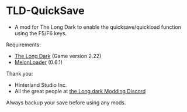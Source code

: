 # TLD-QuickSave

- A mod for The Long Dark to enable the quicksave/quickload function using the F5/F6 keys.

Requirements:
- [The Long Dark](https://www.thelongdark.com/) (Game version 2.22)
- [MelonLoader](https://github.com/LavaGang/MelonLoader/) (0.6.1)

Thank you:

- Hinterland Studio Inc.
- All the great people at [the Long dark Modding Discord](https://discord.com/channels/322211727192358914/371713326725726209)

Always backup your save before using any mods.

